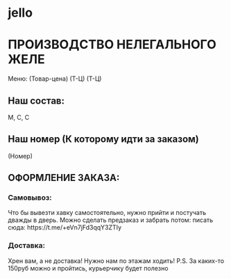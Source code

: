 # jello
<html>
  <h1 text-align: center>ПРОИЗВОДСТВО НЕЛЕГАЛЬНОГО ЖЕЛЕ</h1>
  <p color: blue>Меню: (Товар-цена) (Т-Ц) (Т-Ц)</p>
  <h2>Наш состав:</h2>
  <p>М, С, С</p>
  <h2>Наш номер (К которому идти за заказом)</h2>
  <p>(Номер)</p>
  <h2>ОФОРМЛЕНИЕ ЗАКАЗА:</h2>
  <h3>Самовывоз:</h3>
  <p>Что бы вывезти хавку самостоятельно, нужно прийти и постучать дважды в дверь. Можно сделать предзаказ и забрать потом: писать сюда: https://t.me/+eVn7jFd3qqY3ZTIy</p>
  <h3>Доставка:</h3>
  <p>Хрен вам, а не доставка! Нужно нам по этажам ходить! P.S. За каких-то 150руб можно и пройтись, курьерчику будет полезно</p>
</html>
